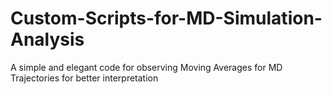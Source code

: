 # Custom-Scripts-for-MD-Simulation-Analysis
A simple and elegant code for observing Moving Averages for MD Trajectories for better interpretation
